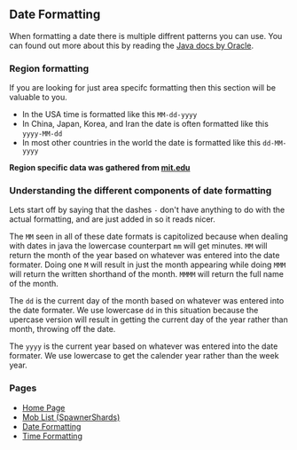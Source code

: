 ## Date Formatting

When formatting a date there is multiple diffrent patterns you can use. You can found out more about this by reading the [Java docs by Oracle]( https://docs.oracle.com/javase/7/docs/api/java/text/SimpleDateFormat.html).

### Region formatting
If you are looking for just area specifc formatting then this section will be valuable to you.
- In the USA time is formatted like this `MM-dd-yyyy`
- In China, Japan, Korea, and Iran the date is often formatted like this `yyyy-MM-dd`
- In most other countries in the world the date is formatted like this `dd-MM-yyyy`

__Region specific data was gathered from [mit.edu](https://iso.mit.edu/americanisms/date-format-in-the-united-states/)__

### Understanding the different components of date formatting
Lets start off by saying that the dashes `-` don't have anything to do with the actual formatting, and are just added in so it reads nicer.

The `MM` seen in all of these date formats is capitolized because when dealing with dates in java the lowercase counterpart `mm` will get minutes.
`MM` will return the month of the year based on whatever was entered into the date formater. Doing one `M` will result in just the month appearing while doing `MMM` will return the written shorthand of the month. `MMMM` will return the full name of the month.

The `dd` is the current day of the month based on whatever was entered into the date formater. We use lowercase `dd` in this situation because the upercase version will result in getting the current day of the year rather than month, throwing off the date.

The `yyyy` is the current year based on whatever was entered into the date formater. We use lowercase to get the calender year rather than the week year.


### Pages
- [Home Page](https://brand0n1.github.io/)
- [Mob List (SpawnerShards)](https://brand0n1.github.io/minecraft-mob-list/)
- [Date Formatting](https://brand0n1.github.io/date-formatting/)
- [Time Formatting](https://brand0n1.github.io/time-formatting/)
